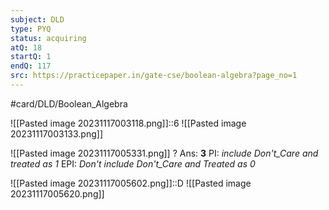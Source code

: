 ```yaml
---
subject: DLD
type: PYQ
status: acquiring
atQ: 18
startQ: 1
endQ: 117
src: https://practicepaper.in/gate-cse/boolean-algebra?page_no=1
---
```

#card/DLD/Boolean_Algebra

![[Pasted image 20231117003118.png]]::6 ![[Pasted image 20231117003133.png]]

![[Pasted image 20231117005331.png]]
?
Ans: **3**
PI: *include Don't_Care and treated as 1*
EPI: *Don't include  Don't_Care and Treated as 0*

![[Pasted image 20231117005602.png]]::D ![[Pasted image 20231117005620.png]]

